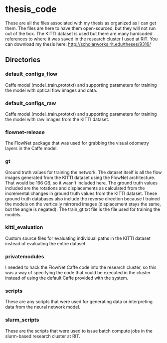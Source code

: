 # thesis_code

These are all the files associated with my thesis as organized as I can get them. The files are here to have them open-sourced, but they will not run out of the box. The KITTI dataset is used but there are many hardcoded references to where it was saved in the research cluster I used at RIT. You can download my thesis here: http://scholarworks.rit.edu/theses/9316/

## Directories

### default_configs_flow

Caffe model (model_train.prototxt) and supporting parameters for training the model with optical flow images and data.

### default_configs_raw

Caffe model (model_train.prototxt) and supporting parameters for training the model with raw images from the KITTI dataset.

### flownet-release

The FlowNet package that was used for grabbing the visual odometry layers in the Caffe model.

### gt

Ground truth values for training the network. The dataset itself is all the flow images generated from the KITTI dataset using the FlowNet architecture. That would be 166 GB, so it wasn't included here. The ground truth values included are the rotations and displacements as calculated from the incremental changes in ground truth values from the KITTI dataset. These ground truth databases also include the reverse direction because I trained the models on the vertically mirrored images (displacement stays the same, but the angle is negated). The train_gt.txt file is the file used for training the models.

### kitti_evaluation

Custom source files for evaluating individual paths in the KITTI dataset instead of evaluating the entire dataset.

### privatemodules

I needed to hack the FlowNet Caffe code into the research cluster, so this was a way of specifying the code that could be executed in the cluster instead of using the default Caffe provided with the system.

### scripts

These are any scripts that were used for generating data or interpreting data from the neural network model.

### slurm_scripts

These are the scripts that were used to issue batch compute jobs in the slurm-based research cluster at RIT.

